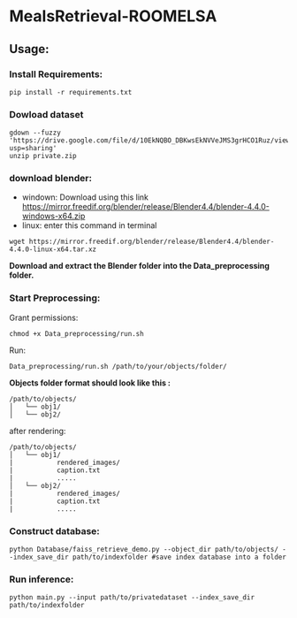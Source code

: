 # MealsRetrieval-ROOMELSA

## Usage:
### Install Requirements:
```
pip install -r requirements.txt
```
### Dowload dataset
```
gdown --fuzzy 'https://drive.google.com/file/d/10EkNQBO_DBKwsEkNVVeJMS3grHCO1Ruz/view?usp=sharing'
unzip private.zip 
```
### download blender:
- windown: Download using this link
 https://mirror.freedif.org/blender/release/Blender4.4/blender-4.4.0-windows-x64.zip
- linux: enter this command in terminal
```
wget https://mirror.freedif.org/blender/release/Blender4.4/blender-4.4.0-linux-x64.tar.xz
```
**Download and extract the Blender folder into the Data_preprocessing folder.**

### Start Preprocessing:
Grant permissions: 
```
chmod +x Data_preprocessing/run.sh
```
Run:
```
Data_preprocessing/run.sh /path/to/your/objects/folder/
```
**Objects folder format should look like this :**
```
/path/to/objects/
│   └── obj1/  
│   └── obj2/ 
```
after rendering:
```
/path/to/objects/
│   └── obj1/
|           rendered_images/
|           caption.txt
|           .....
│   └── obj2/
|           rendered_images/
|           caption.txt
|           .....
```
### Construct database:
```
python Database/faiss_retrieve_demo.py --object_dir path/to/objects/ --index_save_dir path/to/indexfolder #save index database into a folder
```
### Run inference:
```
python main.py --input path/to/privatedataset --index_save_dir path/to/indexfolder
```
